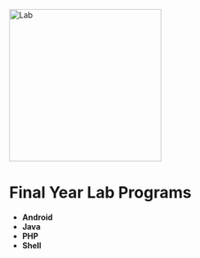 <img src= "https://programminglabs.com/imgs/computer.jpg" width=275 alt="Lab">

# Final Year Lab Programs

- **Android**
- **Java**
- **PHP**
- **Shell**
